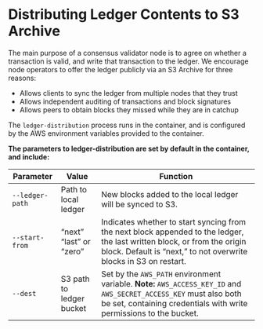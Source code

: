 # Distributing Ledger Contents to S3 Archive

The main purpose of a consensus validator node is to agree on whether a transaction is valid, and write that transaction to the ledger. We encourage node operators to offer the ledger publicly via an S3 Archive for three reasons:

* Allows clients to sync the ledger from multiple nodes that they trust
* Allows independent auditing of transactions and block signatures
* Allows peers to obtain blocks they missed while they are in catchup

The `ledger-distribution` process runs in the container, and is configured by the AWS environment variables provided to the container.

**The parameters to ledger-distribution are set by default in the container, and include:**

| Parameter       | Value                    | Function                                                                                                                                                                                      |
| --------------- | ------------------------ | --------------------------------------------------------------------------------------------------------------------------------------------------------------------------------------------- |
| `--ledger-path` | Path to local ledger     | New blocks added to the local ledger will be synced to S3.                                                                                                                                    |
| `--start-from`  | “next” “last” or “zero”  | Indicates whether to start syncing from the next block appended to the ledger, the last written block, or from the origin block. Default is “next,” to not overwrite blocks in S3 on restart. |
| `--dest`        | S3 path to ledger bucket | Set by the `AWS_PATH` environment variable. **Note:** `AWS_ACCESS_KEY_ID` and `AWS_SECRET_ACCESS_KEY` must also both be set, containing credentials with write permissions to the bucket.     |



